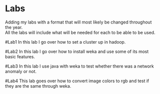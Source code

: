 # Labs
Adding my labs with a format that will most likely be changed throughout the year.     
All the labs will include what will be needed for each to be able to be used.   

#Lab1
In this lab I go over how to set a cluster up in hadoop. 

#Lab2
In this lab I go over how to install weka and use some of its most basic features.

#Lab3
In this lab I use java with weka to test whether there was a network anomaly or not.

#Lab4
This lab goes over how to convert image colors to rgb and test if they are the same through weka.
